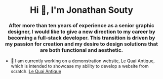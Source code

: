 <h1 align="center">Hi 👋, I'm Jonathan Souty</h1>
<h3 align="center">After more than ten years of experience as a senior graphic designer, I would like to give a new direction to my career by becoming a full-stack developer. This transition is driven by my passion for creation and my desire to design solutions that are both functional and aesthetic.</h3>

- 🔭 I am currently working on a demonstration website, Le Quai Antique, which is intended to showcase my ability to develop a website from scratch. [Le Quai Antique](#)